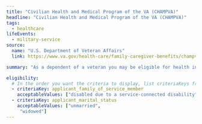 ```yaml
---
title: "Civilian Health and Medical Program of the VA (CHAMPVA)"
headline: "Civilian Health and Medical Program of the VA (CHAMPVA)"
tags:
  - healthcare
lifeEvents:
  - military-service
source:
  name: "U.S. Department of Veteran Affairs"
  link: https://www.va.gov/health-care/family-caregiver-benefits/champva/

summary: "As a dependent of a veteran you may be eligible for health insurance that covers the cost of some of your health care services and supplies, including pharmacy benefits."

eligibility:
  # In the order you want the criteria to display, list criteriaKeys from the csv here, each followed by a comma-separated list of which values indicate eligibility for that criteria. Wrap individual values in quotes if they have inner commas.
  - criteriaKey: applicant_family_of_service_member
    acceptableValues: ["disabled due to a service-connected disability"]
  - criteriaKey: applicant_marital_status
    acceptableValues: ["unmarried",
     "widowed"]
---
```

